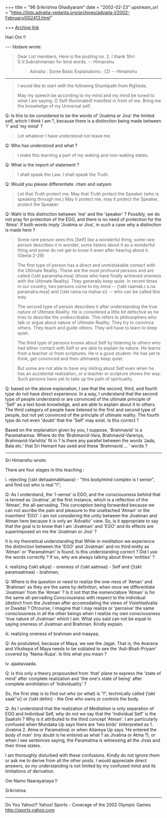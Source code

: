 +++
title = "96 Srikrishna Ghadiyaram"
date = "2002-02-23"
upstream_url = "https://lists.advaita-vedanta.org/archives/advaita-l/2002-February/002413.html"

+++
[Archive link](https://lists.advaita-vedanta.org/archives/advaita-l/2002-February/002413.html)

Hari Om !!


--- hbdave <hbd at DDIT.ERNET.IN> wrote:
>
> Dear List members,
> Here is the posting no. 2.
> I thank Shri S.V.Subrahmanian for kind words.
> -- Himanshu
> > Advaita : Some Basic Explanations : (2)
>                                                 --
> Himanshu
>
-----------------------------------------------------------
> I would like to start with the following Shantipath
> from RigVeda.
>
> May my speech be according to my mind and my mind be
> tuned to what
> I am saying. O Self-Illuminated! manifest in front
> of me. Bring me
> the knowledge of my Universal self.

Q: Is this to be considered to be the words of
'Jivatma or Jiva' the limited self, which I think I am
?, because there is a distinction being made between
'I' and 'my mind' ?

> Let whatever I have understood not leave me.

Q: Who has understood and what ?

> I make this learning a part of my waking and
> non-waking states.

Q: What is the import of statement ?

> I shall speak the Law. I shall speak the Truth.

Q: Would you please differentiate .ritam and satyam

> Let that Truth protect me. May that Truth protect
> the Speaker (who is
> speaking through me.)
> May it protect me, may it protect the Speaker,
> protect the Speaker.


Q: Waht is this distinction between 'me' and the
'speaker' ? Possibly, we do not pray for protection of
the EGO, and there is no need of protection for the
'Atma'. If both words imply 'Jivatma or Jiva', in such
a case why a distinction is made here ?


> Some rare person sees this [Self] like a wonderful
> thing, some rare
> person describes it in wonder, some listens about it
> as a
> wonderful thing and some do not get to know it even
> after hearing about it.
>         (Geeta 2-29)
>
> The first type of person has a direct and
> unmistakable contact with the
> Ultimate Reality. These are the most profound
> persons and are called
> {\skt paramaha.msa} (those who have finally achieved
> oneness with the Ultimate
> Reality). They generally keep quiet. In recent times
> in our country, two
> persons come to my mind -- {\skt raamak.r.s.na
> paramaha.msa} and
> {\skt rama.na mahar.si} -- who can be called this
> way.
>
> The second type of person describes it after
> understanding
> the true nature of Ultimate Reality. He is
> considered a little bit defective
> as he tries to describe the undescribable. This
> refers to philosophers who
> talk or argue about nature of Ultimate Reality. They
> try to convince others.
> They teach and guide others. They will have to learn
> to keep quiet.
>
> The third type of persons knows about Self by
> listening to others who had
> either contact with Self or are able to explain its
> nature. He learns from a
> teacher or from scriptures. He is a good student. He
> has yet to think, get
> convinced and then ultimately keep quiet.
>
> But some are not able to have any inkling about Self
> even when he has an
> accidental realization, or a teacher or scripture
> shows the way. Such
> persons have yet to take up the path of
> spirituality.
>

Q: based on the above explanation, I see that the
second, third, and fourth type do not have direct
experience. In a way, I understand that the second
type of people understand or are convinced of the
ultimate principle of 'Self' as a text book knowledge,
and are able to explain about it to others. The third
category of people have listened to the first and
second type of people, but not yet convinced of the
principle of ultimate reality. The fourth type do not
even 'doubt' that the 'Self' may exist. Is this
correct ?

Based on the explanation given by you, I suppose,
'Brahmavid' is a Paramahamsa. Where do the
'Brahmavid-Vara, Brahmavid-Varenya,
Brahmavid-Varishta' fit in ? Is there any parallel
between the words 'Jada, Bala etc.' that Sri Hemant
has used and these 'Brahmavid ... ' words ?

-------------
Sri Himanshu wrote:

There are four stages in this teaching :

i.      rejecting {\skt dehaatmabhaava} - "this
body/mind complex is I
        sense", and find out who is real "I";

Q: As I understand, the 'I-sense' is EGO, and the
consciousness behind that is termed as 'Jivatma', at
the first instance, which is a reflection of the
'Atman', the all-pervading. This conception being
forwarded because we can not ascribe the pain and
pleasure to the unattached 'Atman' or the insentient
'EGO'. I am not considering the unity between the
Jivatman and Atman here because it is only an
'Advaitic' view. So, is it appropriate to say that the
goal is to know that I am 'Jivatman' and 'EGO' and its
effects are superimposed on me the 'Jivatman or Jiva'
?

It is my theoretical understanding that While in
meditation we experience the distinction between the
'EGO' and 'Jivatman' and no third entity as 'Atman' or
'Paramatman' is found. Is this understanding correct ?
Did I use the words correctly ? If so, why are always
talking about three 'entities' ?

ii.     realizing {\skt aikya} - oneness of {\skt
aatmaa} - Self and
        {]\skt paramaatmaa} - brahman;

Q: Where is the question or need to realize the
one-ness of 'Atman' and 'Brahman' as they are the same
by definition, when once we differentiate 'Jivatman'
from the 'Atman' ? Is it not that the nomenclature
'Atman' is for the same all-pervading Consciousness
with respect to the individual (distinct from the
Jivatman  after accomodating the views of
Visishtadvaita or Dwaita) ? Ofcourse, I imagine that I
may realize or 'perceive' the same consciousness in
all the other beings when I realize my own
consciousness 'true nature of Jivatman' which I am.
What you said can not be equal to saying oneness of
Jivatman and Brahman. Kindly explain.


iii.    realizing oneness of brahman and maayaa;

Q: As postulated, because of Maya, we see the Jagat.
That is, the Avarana and Vikshepa of Maya needs to be
sublated to see the 'Asti-Bhati-Priyam' covered by
'Nama-Rupa'. Is this what you mean ?

iv.     ajaatavaada.

Q: Is this only a theory propounded from 'that'  plane
to express the 'state of mind' after complete
realization and 'the one's state of being' after
complete annihilation of 'Individuality' ?

So, the first step is to find out who (or what) is
"I", technically
called
{\skt saak"si} or {\skt dehin} - the One who owns or
controls the body.

Q: As I understand that the realization of Meditation
is only separation of EGO and Individual Self, why do
not we say that the 'Individual Self' is the Saakshi ?
Why is it attributed to the third concept 'Atman'. I
am particularly confused when Mundaka Up says there
are 'two birds' (interpreted as 1. Jivatma 2. Atma or
Paramatma) or when Aitareya Up says 'He entered the
body of man' (my doubt is he entered as what ? as
Jivatma or Atma ?), or when I see sentences saying,
the Paramatma is witnessing all the Jivas and their
three states.

I am thoroughly disturbed with these confusions.
Kindly do not ignore them or ask me to derive from all
the other posts. I would appreciate direct answers, so
my understanding is not limited by my confused mind
and its limitations of derivation.

Om Namo Naarayanaya !!

Srikrishna



__________________________________________________
Do You Yahoo!?
Yahoo! Sports - Coverage of the 2002 Olympic Games
http://sports.yahoo.com


